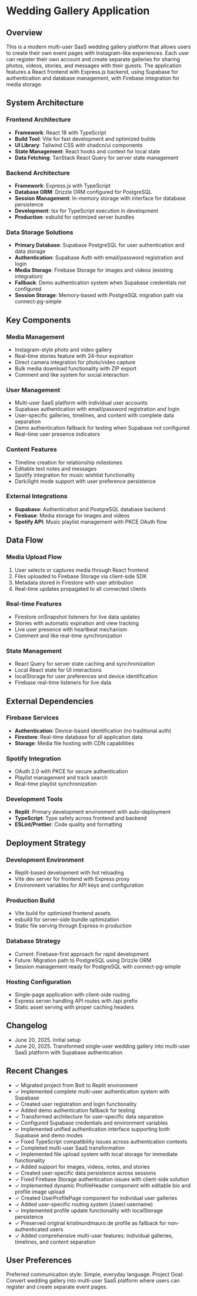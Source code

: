# Wedding Gallery Application

## Overview

This is a modern multi-user SaaS wedding gallery platform that allows users to create their own event pages with Instagram-like experiences. Each user can register their own account and create separate galleries for sharing photos, videos, stories, and messages with their guests. The application features a React frontend with Express.js backend, using Supabase for authentication and database management, with Firebase integration for media storage.

## System Architecture

### Frontend Architecture
- **Framework**: React 18 with TypeScript
- **Build Tool**: Vite for fast development and optimized builds
- **UI Library**: Tailwind CSS with shadcn/ui components
- **State Management**: React hooks and context for local state
- **Data Fetching**: TanStack React Query for server state management

### Backend Architecture
- **Framework**: Express.js with TypeScript
- **Database ORM**: Drizzle ORM configured for PostgreSQL
- **Session Management**: In-memory storage with interface for database persistence
- **Development**: tsx for TypeScript execution in development
- **Production**: esbuild for optimized server bundles

### Data Storage Solutions
- **Primary Database**: Supabase PostgreSQL for user authentication and data storage
- **Authentication**: Supabase Auth with email/password registration and login
- **Media Storage**: Firebase Storage for images and videos (existing integration)
- **Fallback**: Demo authentication system when Supabase credentials not configured
- **Session Storage**: Memory-based with PostgreSQL migration path via connect-pg-simple

## Key Components

### Media Management
- Instagram-style photo and video gallery
- Real-time stories feature with 24-hour expiration
- Direct camera integration for photo/video capture
- Bulk media download functionality with ZIP export
- Comment and like system for social interaction

### User Management
- Multi-user SaaS platform with individual user accounts
- Supabase authentication with email/password registration and login
- User-specific galleries, timelines, and content with complete data separation
- Demo authentication fallback for testing when Supabase not configured
- Real-time user presence indicators

### Content Features
- Timeline creation for relationship milestones
- Editable text notes and messages
- Spotify integration for music wishlist functionality
- Dark/light mode support with user preference persistence

### External Integrations
- **Supabase**: Authentication and PostgreSQL database backend
- **Firebase**: Media storage for images and videos
- **Spotify API**: Music playlist management with PKCE OAuth flow

## Data Flow

### Media Upload Flow
1. User selects or captures media through React frontend
2. Files uploaded to Firebase Storage via client-side SDK
3. Metadata stored in Firestore with user attribution
4. Real-time updates propagated to all connected clients

### Real-time Features
- Firestore onSnapshot listeners for live data updates
- Stories with automatic expiration and view tracking
- Live user presence with heartbeat mechanism
- Comment and like real-time synchronization

### State Management
- React Query for server state caching and synchronization
- Local React state for UI interactions
- localStorage for user preferences and device identification
- Firebase real-time listeners for live data

## External Dependencies

### Firebase Services
- **Authentication**: Device-based identification (no traditional auth)
- **Firestore**: Real-time database for all application data
- **Storage**: Media file hosting with CDN capabilities

### Spotify Integration
- OAuth 2.0 with PKCE for secure authentication
- Playlist management and track search
- Real-time playlist synchronization

### Development Tools
- **Replit**: Primary development environment with auto-deployment
- **TypeScript**: Type safety across frontend and backend
- **ESLint/Prettier**: Code quality and formatting

## Deployment Strategy

### Development Environment
- Replit-based development with hot reloading
- Vite dev server for frontend with Express proxy
- Environment variables for API keys and configuration

### Production Build
- Vite build for optimized frontend assets
- esbuild for server-side bundle optimization
- Static file serving through Express in production

### Database Strategy
- Current: Firebase-first approach for rapid development
- Future: Migration path to PostgreSQL using Drizzle ORM
- Session management ready for PostgreSQL with connect-pg-simple

### Hosting Configuration
- Single-page application with client-side routing
- Express server handling API routes with /api prefix
- Static asset serving with proper caching headers

## Changelog
- June 20, 2025. Initial setup
- June 20, 2025. Transformed single-user wedding gallery into multi-user SaaS platform with Supabase authentication

## Recent Changes
- ✓ Migrated project from Bolt to Replit environment
- ✓ Implemented complete multi-user authentication system with Supabase
- ✓ Created user registration and login functionality
- ✓ Added demo authentication fallback for testing
- ✓ Transformed architecture for user-specific data separation
- ✓ Configured Supabase credentials and environment variables
- ✓ Implemented unified authentication interface supporting both Supabase and demo modes
- ✓ Fixed TypeScript compatibility issues across authentication contexts
- ✓ Completed multi-user SaaS transformation
- ✓ Implemented file upload system with local storage for immediate functionality
- ✓ Added support for images, videos, notes, and stories
- ✓ Created user-specific data persistence across sessions
- ✓ Fixed Firebase Storage authentication issues with client-side solution
- ✓ Implemented dynamic ProfileHeader component with editable bio and profile image upload
- ✓ Created UserProfilePage component for individual user galleries
- ✓ Added user-specific routing system (/user/:username)
- ✓ Implemented profile update functionality with localStorage persistence
- ✓ Preserved original kristinundmauro.de profile as fallback for non-authenticated users
- ✓ Added comprehensive multi-user features: individual galleries, timelines, and content separation

## User Preferences

Preferred communication style: Simple, everyday language.
Project Goal: Convert wedding gallery into multi-user SaaS platform where users can register and create separate event pages.